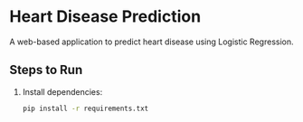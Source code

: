 # Heart Disease Prediction

A web-based application to predict heart disease using Logistic Regression.

## Steps to Run

1. Install dependencies:
   ```bash
   pip install -r requirements.txt
